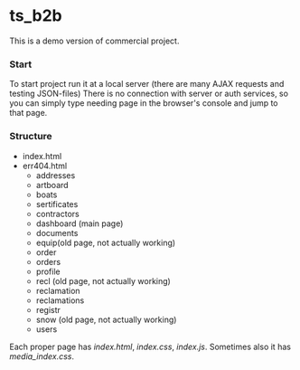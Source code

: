 # ts_b2b

This is a demo version of commercial project.

### Start

To start project run it at a local server (there are many AJAX requests and testing JSON-files)
There is no connection with server or auth services, so you can simply type needing page
in the browser's console and jump to that page.

### Structure

- index.html
- err404.html
  - addresses
  - artboard
  - boats
  - sertificates
  - contractors
  - dashboard (main page)
  - documents
  - equip(old page, not actually working)
  - order
  - orders
  - profile
  - recl (old page, not actually working)
  - reclamation
  - reclamations
  - registr
  - snow (old page, not actually working)
  - users

Each proper page has *index.html*, *index.css*, *index.js*. Sometimes also it has *media_index.css*.
